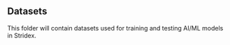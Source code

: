 ﻿## Datasets
This folder will contain datasets used for training and testing AI/ML models in Stridex.
